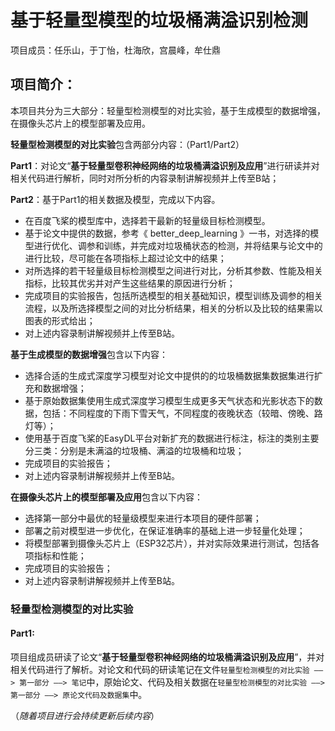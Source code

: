 # 基于轻量型模型的垃圾桶满溢识别检测

项目成员：任乐山，于丁怡，杜海欣，宫晨峰，牟仕鼎

## 项目简介：

本项目共分为三大部分：轻量型检测模型的对比实验，基于生成模型的数据增强，在摄像头芯片上的模型部署及应用。

**轻量型检测模型的对比实验**包含两部分内容：（Part1/Part2）

**Part1**：对论文“**基于轻量型卷积神经网络的垃圾桶满溢识别及应用**”进行研读并对相关代码进行解析，同时对所分析的内容录制讲解视频并上传至B站；

**Part2**：基于Part1的相关数据及模型，完成以下内容。

- 在百度飞桨的模型库中，选择若干最新的轻量级目标检测模型。
- 基于论文中提供的数据，参考《 better_deep_learning 》一书，对选择的模型进行优化、调参和训练，并完成对垃圾桶状态的检测，并将结果与论文中的进行比较，尽可能在各项指标上超过论文中的结果；
- 对所选择的若干轻量级目标检测模型之间进行对比，分析其参数、性能及相关指标，比较其优劣并对产生这些结果的原因进行分析；
- 完成项目的实验报告，包括所选模型的相关基础知识，模型训练及调参的相关流程，以及所选择模型之间的对比分析结果，相关的分析以及比较的结果需以图表的形式给出；
- 对上述内容录制讲解视频并上传至B站。

**基于生成模型的数据增强**包含以下内容：

- 选择合适的生成式深度学习模型对论文中提供的的垃圾桶数据集数据集进行扩充和数据增强；
- 基于原始数据集使用生成式深度学习模型生成更多天气状态和光影状态下的数据，包括：不同程度的下雨下雪天气，不同程度的夜晚状态（较暗、傍晚、路灯等）；
- 使用基于百度飞桨的EasyDL平台对新扩充的数据进行标注，标注的类别主要分三类：分别是未满溢的垃圾桶、满溢的垃圾桶和垃圾；
- 完成项目的实验报告；
- 对上述内容录制讲解视频并上传至B站。

**在摄像头芯片上的模型部署及应用**包含以下内容：

- 选择第一部分中最优的轻量级模型来进行本项目的硬件部署；
- 部署之前对模型进一步优化，在保证准确率的基础上进一步轻量化处理；
- 将模型部署到摄像头芯片上（ESP32芯片），并对实际效果进行测试，包括各项指标和性能；
- 完成项目的实验报告；
- 对上述内容录制讲解视频并上传至B站。

### 轻量型检测模型的对比实验

#### Part1:

项目组成员研读了论文“**基于轻量型卷积神经网络的垃圾桶满溢识别及应用**”，并对相关代码进行了解析。对论文和代码的研读笔记在文件`轻量型检测模型的对比实验 ——> 第一部分 ——> 笔记`中，原始论文、代码及相关数据在`轻量型检测模型的对比实验 ——> 第一部分 ——> 原论文代码及数据集`中。

（_随着项目进行会持续更新后续内容_）
